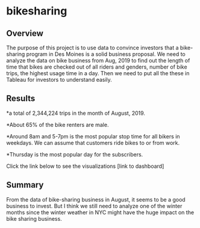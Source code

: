 # bikesharing
## Overview
The purpose of this project is to use data to convince investors that a bike-sharing program in Des Moines is a solid business proposal. We need to analyze the data on bike business from Aug, 2019 to find out the length of time that bikes are checked out of all riders and genders, number of bike trips, the highest usage time in a day. Then we need to put all the these in Tableau for investors to understand easily.

## Results
*a total of 2,344,224 trips in the month of August, 2019.

*About 65% of the bike renters are male.

*Around 8am and 5-7pm is the most popular stop time for all bikers in weekdays. We can assume that customers ride bikes to or from work. 

*Thursday is the most popular day for the subscribers.

Click the link below to see the visualizations
[link to dashboard]


## Summary
From the data of bike-sharing business in August, it seems to be a good business to invest. But I think we still need to analyze one of the winter months since the winter weather in NYC might have the huge impact on the bike sharing business. 
